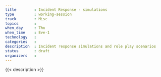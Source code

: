 ```yaml
---
title        : Incident Response - simulations
type         : working-session
track        : Misc
topics       : 
when_day     : Thu
when_time    : Eve-1
technology   :
categories   : 
description  : Incident response simulations and role play scenarios
status       : draft
organizers   :
---
```


{{< description >}}
